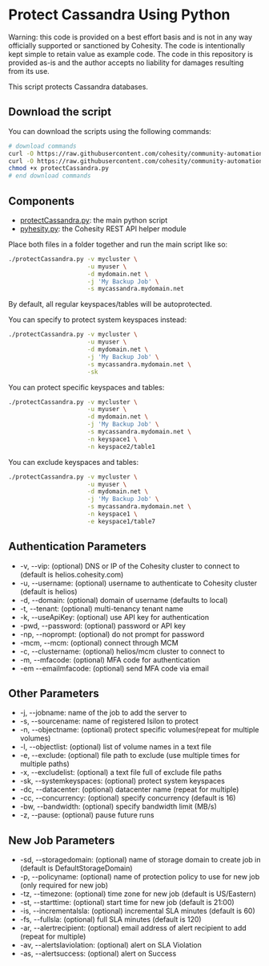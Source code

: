 # Protect Cassandra Using Python

Warning: this code is provided on a best effort basis and is not in any way officially supported or sanctioned by Cohesity. The code is intentionally kept simple to retain value as example code. The code in this repository is provided as-is and the author accepts no liability for damages resulting from its use.

This script protects Cassandra databases.

## Download the script

You can download the scripts using the following commands:

```bash
# download commands
curl -O https://raw.githubusercontent.com/cohesity/community-automation-samples/main/python/protectCassandra/protectCassandra.py
curl -O https://raw.githubusercontent.com/cohesity/community-automation-samples/main/python/pyhesity.py
chmod +x protectCassandra.py
# end download commands
```

## Components

* [protectCassandra.py](https://raw.githubusercontent.com/cohesity/community-automation-samples/main/python/protectCassandra/protectCassandra.py): the main python script
* [pyhesity.py](https://raw.githubusercontent.com/cohesity/community-automation-samples/main/python/pyhesity/pyhesity.py): the Cohesity REST API helper module

Place both files in a folder together and run the main script like so:

```bash
./protectCassandra.py -v mycluster \
                      -u myuser \
                      -d mydomain.net \
                      -j 'My Backup Job' \
                      -s mycassandra.mydomain.net
```

By default, all regular keyspaces/tables will be autoprotected.

You can specify to protect system keyspaces instead:

```bash
./protectCassandra.py -v mycluster \
                      -u myuser \
                      -d mydomain.net \
                      -j 'My Backup Job' \
                      -s mycassandra.mydomain.net \
                      -sk
```

You can protect specific keyspaces and tables:

```bash
./protectCassandra.py -v mycluster \
                      -u myuser \
                      -d mydomain.net \
                      -j 'My Backup Job' \
                      -s mycassandra.mydomain.net \
                      -n keyspace1 \
                      -n keyspace2/table1
```

You can exclude keyspaces and tables:

```bash
./protectCassandra.py -v mycluster \
                      -u myuser \
                      -d mydomain.net \
                      -j 'My Backup Job' \
                      -s mycassandra.mydomain.net \
                      -n keyspace1 \
                      -e keyspace1/table7
```

## Authentication Parameters

* -v, --vip: (optional) DNS or IP of the Cohesity cluster to connect to (default is helios.cohesity.com)
* -u, --username: (optional) username to authenticate to Cohesity cluster (default is helios)
* -d, --domain: (optional) domain of username (defaults to local)
* -t, --tenant: (optional) multi-tenancy tenant name
* -k, --useApiKey: (optional) use API key for authentication
* -pwd, --password: (optional) password or API key
* -np, --noprompt: (optional) do not prompt for password
* -mcm, --mcm: (optional) connect through MCM
* -c, --clustername: (optional) helios/mcm cluster to connect to
* -m, --mfacode: (optional) MFA code for authentication
* -em --emailmfacode: (optional) send MFA code via email

## Other Parameters

* -j, --jobname: name of the job to add the server to
* -s, --sourcename: name of registered Isilon to protect
* -n, --objectname: (optional) protect specific volumes(repeat for multiple volumes)
* -l, --objectlist: (optional) list of volume names in a text file
* -e, --exclude: (optional) file path to exclude (use multiple times for multiple paths)
* -x, --excludelist: (optional) a text file full of exclude file paths
* -sk, --systemkeyspaces: (optional) protect system keyspaces
* -dc, --datacenter: (optional) datacenter name (repeat for multiple)
* -cc, --concurrency: (optional) specify concurrency (default is 16)
* -bw, --bandwidth: (optional) specify bandwidth limit (MB/s)
* -z, --pause: (optional) pause future runs

## New Job Parameters

* -sd, --storagedomain: (optional) name of storage domain to create job in (default is DefaultStorageDomain)
* -p, --policyname: (optional) name of protection policy to use for new job (only required for new job)
* -tz, --timezone: (optional) time zone for new job (default is US/Eastern)
* -st, --starttime: (optional) start time for new job (default is 21:00)
* -is, --incrementalsla: (optional) incremental SLA minutes (default is 60)
* -fs, --fullsla: (optional) full SLA minutes (default is 120)
* -ar, --alertrecipient: (optional) email address of alert recipient to add (repeat for multiple)
* -av, --alertslaviolation: (optional) alert on SLA Violation
* -as, --alertsuccess: (optional) alert on Success
